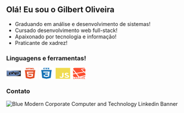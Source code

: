 <!-- Quem eu sou? -->
## Olá! Eu sou o Gilbert Oliveira
* Graduando em análise e desenvolvimento de sistemas!
* Cursado desenvolvimento web full-stack!
* Apaixonado por tecnologia e informação!
* Praticante de xadrez!


<!-- Minhas skil's -->
### Linguagens e ferramentas!
<div style="display: inline_block">
 <img align="center" alt="Gilbert-PHP" height="30" width="40" src="https://raw.githubusercontent.com/devicons/devicon/master/icons/php/php-original.svg">
 <img align="center" alt="Gilbert-HTML" height="30" width="40" src="https://raw.githubusercontent.com/devicons/devicon/master/icons/html5/html5-plain-wordmark.svg">
  <img align="center" alt="Gilbert-CSS" height="30" width="40" src="https://raw.githubusercontent.com/devicons/devicon/master/icons/css3/css3-plain-wordmark.svg">
  <img align="center" alt="Gilbert-Js" height="30" width="40" src="https://raw.githubusercontent.com/devicons/devicon/master/icons/javascript/javascript-plain.svg">
 <img align="center" alt="Gilbert-Laravel" height="30" width="40" src="https://raw.githubusercontent.com/devicons/devicon/master/icons/laravel/laravel-plain-wordmark.svg">
  <!-- <img align="center" alt="Gilbert-JQuery" height="30" width="40" src="https://raw.githubusercontent.com/devicons/devicon/master/icons/jquery/jquery-plain.svg"> -->
    <!--  <img align="center" alt="Gilbert-Bootstrap" height="30" width="40" src="https://raw.githubusercontent.com/devicons/devicon/master/icons/bootstrap/bootstrap-plain-wordmark.svg"> -->
    <!-- <img align="center" alt="Gilbert-MySql" height="30" width="40" src="https://raw.githubusercontent.com/devicons/devicon/master/icons/mysql/mysql-original-wordmark.svg"> -->
    <!-- <img align="center" alt="Gilbert-Composer" height="30" width="40" src="https://raw.githubusercontent.com/devicons/devicon/master/icons/composer/composer-original.svg"> -->
<!-- <img align="center" alt="Gilbert-Linux" height="30" width="40" src="https://raw.githubusercontent.com/devicons/devicon/master/icons/linux/linux-original.svg">
 &nbsp;
  <a href="https://github.com/antonkomarev/github-profile-views-counter">
    <img src="https://komarev.com/ghpvc/?username=gilbert-oliveira">
  </a>
</div> -->

### Contato 
 ![Blue Modern Corporate Computer and Technology Linkedin Banner](https://user-images.githubusercontent.com/64768845/194708147-49068ddc-4880-4631-98e9-62bce7eb31df.png)
  
<!-- ![Snake animation](https://github.com/gilbert-oliveira/gilbert-oliveira/blob/output/github-contribution-grid-snake.svg) -->
</div>
